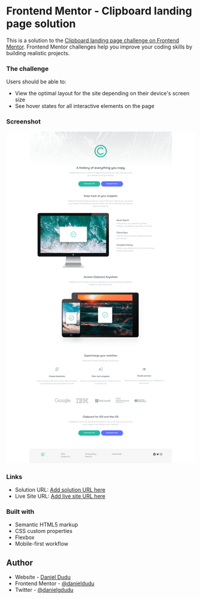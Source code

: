# Frontend Mentor - Clipboard landing page solution

This is a solution to the [Clipboard landing page challenge on Frontend Mentor](https://www.frontendmentor.io/challenges/clipboard-landing-page-5cc9bccd6c4c91111378ecb9). Frontend Mentor challenges help you improve your coding skills by building realistic projects.

### The challenge

Users should be able to:

- View the optimal layout for the site depending on their device's screen size
- See hover states for all interactive elements on the page

### Screenshot

![](https://github.com/danieldudu/Frontend-Mentor---Clipboard-landing-page/blob/main/sreenshot.png)

### Links

- Solution URL: [Add solution URL here](https://your-solution-url.com)
- Live Site URL: [Add live site URL here](https://your-live-site-url.com)

### Built with

- Semantic HTML5 markup
- CSS custom properties
- Flexbox
- Mobile-first workflow

## Author

- Website - [Daniel Dudu](https://www.linkedin.com/in/danieldudu/)
- Frontend Mentor - [@danieldudu](https://www.frontendmentor.io/profile/danieldudu)
- Twitter - [@danielgdudu](https://twitter.com/DanielGDudu)
